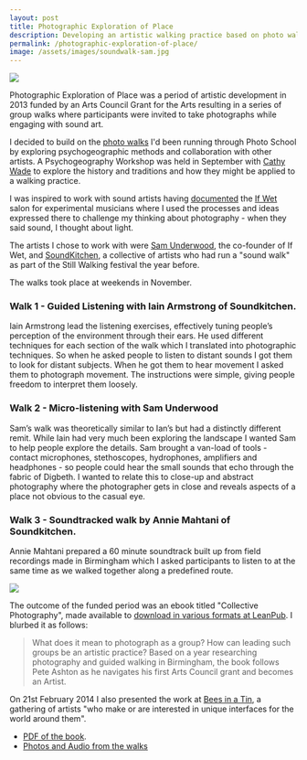 ```yaml
---
layout: post
title: Photographic Exploration of Place
description: Developing an artistic walking practice based on photo walks.
permalink: /photographic-exploration-of-place/
image: /assets/images/soundwalk-sam.jpg
---
```


![](http://art.peteashton.com/assets/images/soundwalk-sam.jpg)

Photographic Exploration of Place was a period of artistic development in 2013 funded by an Arts Council Grant for the Arts resulting in a series of group walks where participants were invited to take photographs while engaging with sound art. 

I decided to build on the [photo walks](http://photo-school.co.uk/walks/) I'd been running through Photo School by exploring psychogeographic methods and collaboration with other artists. A Psychogeography Workshop was held in September with [Cathy Wade](https://cathywade.co.uk) to explore the history and traditions and how they might be applied to a walking practice. 

I was inspired to work with sound artists having [documented](https://www.flickr.com/photos/peteashton/albums/72157633358548063) the [If Wet](http://mirrors.peteashton.com/ifwet.org.uk/) salon for experimental musicians where I used the processes and ideas expressed there to challenge my thinking about photography - when they said sound, I thought about light. 

The artists I chose to work with were [Sam Underwood](http://www.mrunderwood.co.uk), the co-founder of If Wet, and [SoundKitchen](https://soundkitchenuk.org), a collective of artists who had run a "sound walk" as part of the Still Walking festival the year before. 

The walks took place at weekends in November.

### Walk 1 - Guided Listening with Iain Armstrong of Soundkitchen.

Iain Armstrong lead the listening exercises, effectively tuning people’s perception of the environment through their ears. He used different techniques for each section of the walk which I translated into photographic techniques. So when he asked people to listen to distant sounds I got them to look for distant subjects. When he got them to hear movement I asked them to photograph movement. The instructions were simple, giving people freedom to interpret them loosely.

### Walk 2 - Micro-listening with Sam Underwood

Sam’s walk was theoretically similar to Ian’s but had a distinctly different remit. While Iain had very much been exploring the landscape I wanted Sam to help people explore the details. Sam brought a van-load of tools - contact microphones, stethoscopes, hydrophones, amplifiers and headphones - so people could hear the small sounds that echo through the fabric of Digbeth. I wanted to relate this to close-up and abstract photography where the photographer gets in close and reveals aspects of a place not obvious to the casual eye.

### Walk 3 - Soundtracked walk by Annie Mahtani of Soundkitchen.

Annie Mahtani prepared a 60 minute soundtrack built up from field recordings made in Birmingham which I asked participants to listen to at the same time as we walked together along a predefined route.

![](http://art.peteashton.com/assets/images/collectivephotography.jpg)

The outcome of the funded period was an ebook titled "Collective Photography", made available to [download in various formats at LeanPub](https://leanpub.com/collectivephotography/). I blurbed it as follows:

> What does it mean to photograph as a group? How can leading such groups be an artistic practice? Based on a year researching photography and guided walking in Birmingham, the book follows Pete Ashton as he navigates his first Arts Council grant and becomes an Artist.

On 21st February 2014 I also presented the work at [Bees in a Tin](http://manyandvaried.org.uk/projects/bees2014/), a gathering of artists "who make or are interested in unique interfaces for the world around them". 

- [PDF of the book](https://www.dropbox.com/s/91i5v7r3fteafh3/collectivephotography.pdf?dl=0).
- [Photos and Audio from the walks](https://www.dropbox.com/s/xp60ibm6o43zrwu/Walks%20photo%20and%20audio%20packages.zip?dl=0)






